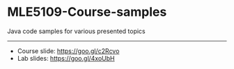 # MLE5109-Course-samples
Java code samples for various presented topics

--------

- Course slide: https://goo.gl/c2Rcvo
- Lab slides: https://goo.gl/4xoUbH
